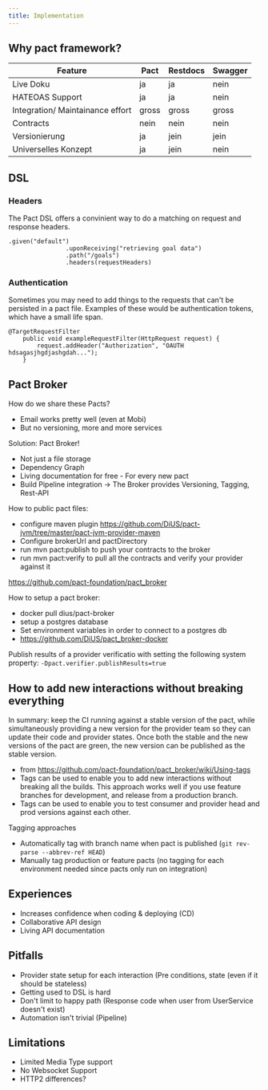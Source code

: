 ```yaml
---
title: Implementation
---
```


## Why pact framework?

| Feature       					| Pact          | Restdocs  | Swagger 	|
| --------------------------------- | ------------- | --------- | ---------	|
| Live Doku      					| ja	 		| ja		| nein		|
| HATEOAS Support      				| ja		    | ja 		| nein 		|
| Integration/ Maintainance effort 	| gross      	| gross 	| gross		|
| Contracts							| nein			| nein		| nein		|
| Versionierung 					| ja			| jein		| jein		|
| Universelles Konzept 				| ja			| jein		| nein		|


## DSL



### Headers
The Pact DSL offers a convinient way to do a matching on request and response headers.

```
.given("default")
				.uponReceiving("retrieving goal data")
				.path("/goals")
				.headers(requestHeaders)
```

### Authentication
Sometimes you may need to add things to the requests that can't be persisted in a pact file. Examples of these would be authentication tokens, which have a small life span.

```
@TargetRequestFilter
	public void exampleRequestFilter(HttpRequest request) {
		request.addHeader("Authorization", "OAUTH hdsagasjhgdjashgdah...");
	}
```

## Pact Broker
How do we share these Pacts?
- Email works pretty well (even at Mobi)
- But no versioning, more and more services

Solution: Pact Broker!
- Not just a file storage
- Dependency Graph 
- Living documentation for free - For every new pact
- Build Pipeline integration -> The Broker provides Versioning, Tagging, Rest-API

How to public pact files:
- configure maven plugin https://github.com/DiUS/pact-jvm/tree/master/pact-jvm-provider-maven
- Configure brokerUrl and pactDirectory
- run mvn pact:publish to push your contracts to the broker
- run mvn pact:verify to pull all the contracts and verify your provider against it

https://github.com/pact-foundation/pact_broker

How to setup a pact broker:
- docker pull dius/pact-broker
- setup a postgres database
- Set environment variables in order to connect to a postgres db
- https://github.com/DiUS/pact_broker-docker

Publish results of a provider verificatio with setting the following system property:
``-Dpact.verifier.publishResults=true``



## How to add new interactions without breaking everything

In summary: keep the CI running against a stable version of the pact, while simultaneously providing a new version for the provider team so they can update their code and provider states.
Once both the stable and the new versions of the pact are green, the new version can be published as the stable version.

- from https://github.com/pact-foundation/pact_broker/wiki/Using-tags
- Tags can be used to enable you to add new interactions without breaking all the builds. This approach works well if you use feature branches for development, and release from a production branch.
- Tags can be used to enable you to test consumer and provider head and prod versions against each other. 

Tagging approaches
- Automatically tag with branch name when pact is published (`git rev-parse --abbrev-ref HEAD`)
- Manually tag production or feature pacts (no tagging for each environment needed since pacts only run on integration)


## Experiences
- Increases confidence when coding & deploying (CD)
- Collaborative API design
- Living API documentation

## Pitfalls
- Provider state setup for each interaction (Pre conditions, state (even if it should be stateless)
- Getting used to DSL is hard
- Don't limit to happy path (Response code when user from UserService doesn't exist)
- Automation isn't trivial (Pipeline)


## Limitations
- Limited Media Type support
- No Websocket Support
- HTTP2 differences?


